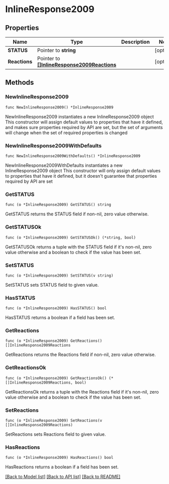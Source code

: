 # InlineResponse2009

## Properties

Name | Type | Description | Notes
------------ | ------------- | ------------- | -------------
**STATUS** | Pointer to **string** |  | [optional] 
**Reactions** | Pointer to [**[]InlineResponse2009Reactions**](InlineResponse2009Reactions.md) |  | [optional] 

## Methods

### NewInlineResponse2009

`func NewInlineResponse2009() *InlineResponse2009`

NewInlineResponse2009 instantiates a new InlineResponse2009 object
This constructor will assign default values to properties that have it defined,
and makes sure properties required by API are set, but the set of arguments
will change when the set of required properties is changed

### NewInlineResponse2009WithDefaults

`func NewInlineResponse2009WithDefaults() *InlineResponse2009`

NewInlineResponse2009WithDefaults instantiates a new InlineResponse2009 object
This constructor will only assign default values to properties that have it defined,
but it doesn't guarantee that properties required by API are set

### GetSTATUS

`func (o *InlineResponse2009) GetSTATUS() string`

GetSTATUS returns the STATUS field if non-nil, zero value otherwise.

### GetSTATUSOk

`func (o *InlineResponse2009) GetSTATUSOk() (*string, bool)`

GetSTATUSOk returns a tuple with the STATUS field if it's non-nil, zero value otherwise
and a boolean to check if the value has been set.

### SetSTATUS

`func (o *InlineResponse2009) SetSTATUS(v string)`

SetSTATUS sets STATUS field to given value.

### HasSTATUS

`func (o *InlineResponse2009) HasSTATUS() bool`

HasSTATUS returns a boolean if a field has been set.

### GetReactions

`func (o *InlineResponse2009) GetReactions() []InlineResponse2009Reactions`

GetReactions returns the Reactions field if non-nil, zero value otherwise.

### GetReactionsOk

`func (o *InlineResponse2009) GetReactionsOk() (*[]InlineResponse2009Reactions, bool)`

GetReactionsOk returns a tuple with the Reactions field if it's non-nil, zero value otherwise
and a boolean to check if the value has been set.

### SetReactions

`func (o *InlineResponse2009) SetReactions(v []InlineResponse2009Reactions)`

SetReactions sets Reactions field to given value.

### HasReactions

`func (o *InlineResponse2009) HasReactions() bool`

HasReactions returns a boolean if a field has been set.


[[Back to Model list]](../README.md#documentation-for-models) [[Back to API list]](../README.md#documentation-for-api-endpoints) [[Back to README]](../README.md)



